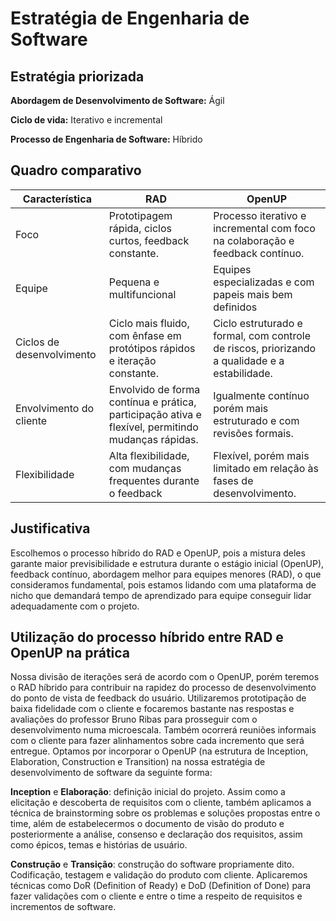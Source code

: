 # Estratégia de Engenharia de Software

## Estratégia priorizada

**Abordagem de Desenvolvimento de Software:** Ágil

**Ciclo de vida:** Iterativo e incremental

**Processo de Engenharia de Software:** Híbrido

## Quadro comparativo

| **Característica**        | **RAD**                                                                                            | **OpenUP**                                                                                    |
| ------------------------- | -------------------------------------------------------------------------------------------------- | --------------------------------------------------------------------------------------------- |
| Foco                      | Prototipagem rápida, ciclos curtos, feedback constante.                                            | Processo iterativo e incremental com foco na colaboração e feedback contínuo.                 |
| Equipe                    | Pequena e multifuncional                                                                           | Equipes especializadas e com papeis mais bem definidos                                        |
| Ciclos de desenvolvimento | Ciclo mais fluido, com ênfase em protótipos rápidos e iteração constante.                          | Ciclo estruturado e formal, com controle de riscos, priorizando a qualidade e a estabilidade. |
| Envolvimento do cliente   | Envolvido de forma contínua e prática, participação ativa e flexível, permitindo mudanças rápidas. | Igualmente contínuo porém mais estruturado e com revisões formais.                            |
| Flexibilidade             | Alta flexibilidade, com mudanças frequentes durante o feedback                                     | Flexível, porém mais limitado em relação às fases de desenvolvimento.                         |

## Justificativa

Escolhemos o processo híbrido do RAD e OpenUP, pois a mistura deles garante maior previsibilidade e estrutura durante o estágio inicial (OpenUP), feedback contínuo, abordagem melhor para equipes menores (RAD), o que consideramos fundamental, pois estamos lidando com uma plataforma de nicho que demandará tempo de aprendizado para equipe conseguir lidar adequadamente com o projeto.

## Utilização do processo híbrido entre RAD e OpenUP na prática

Nossa divisão de iterações será de acordo com o OpenUP, porém teremos o RAD híbrido para contribuir na rapidez do processo de desenvolvimento do ponto de vista de feedback do usuário. Utilizaremos prototipação de baixa fidelidade com o cliente e focaremos bastante nas respostas e avaliações do professor Bruno Ribas para prosseguir com o desenvolvimento numa microescala. Também ocorrerá reuniões informais com o cliente para fazer alinhamentos sobre cada incremento que será entregue. Optamos por incorporar o OpenUP (na estrutura de Inception, Elaboration, Construction e Transition) na nossa estratégia de desenvolvimento de software da seguinte forma:

**Inception** e **Elaboração**: definição inicial do projeto. Assim como a elicitação e descoberta de requisitos com o cliente, também aplicamos a técnica de brainstorming sobre os problemas e soluções propostas entre o time, além de estabelecermos o documento de visão do produto e posteriormente a análise, consenso e declaração dos requisitos, assim como épicos, temas e histórias de usuário.

 **Construção** e **Transição**: construção do software propriamente dito. Codificação, testagem e validação do produto com cliente. Aplicaremos técnicas como DoR (Definition of Ready) e DoD (Definition of Done) para fazer validações com o cliente e entre o time a respeito de requisitos e incrementos de software.